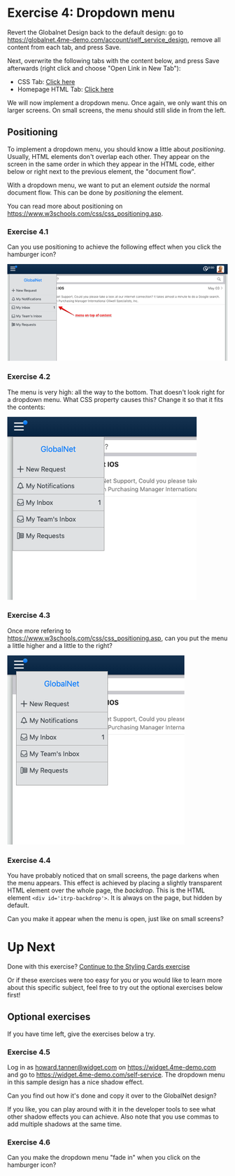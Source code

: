 # Exercise 4: Dropdown menu


Revert the Globalnet Design back to the default design:
go to https://globalnet.4me-demo.com/account/self_service_design,
remove all content from each tab, and press Save.

Next, overwrite the following tabs with the content below, and press Save afterwards
(right click and choose "Open Link in New Tab"):

* CSS Tab: [Click here](assets/exercise-4/css.scss)
* Homepage HTML Tab: [Click here](assets/exercise-4/homepage-html.html)

We will now implement a dropdown menu.
Once again, we only want this on larger screens.
On small screens, the menu should still slide in from the left.

## Positioning

To implement a dropdown menu, you should know a little about *positioning*.
Usually, HTML elements don't overlap each other.
They appear on the screen in the same order in which they appear in the HTML code,
either below or right next to the previous element, the "document flow".

With a dropdown menu, we want to put an element *outside* the normal document flow.
This can be done by *positioning* the element.

You can read more about positioning on https://www.w3schools.com/css/css_positioning.asp.

### Exercise 4.1

Can you use positioning to achieve the following effect when you click the hamburger icon?

![](assets/exercise-4/menu-over-content.png)

### Exercise 4.2

The menu is very high: all the way to the bottom. That doesn't look right for a dropdown menu. 
What CSS property causes this? Change it so that it fits the contents:

![](assets/exercise-4/menu-fit-content.png)

### Exercise 4.3

Once more refering to https://www.w3schools.com/css/css_positioning.asp,
can you put the menu a little higher and a little to the right?

![](assets/exercise-4/menu-offset.png)

### Exercise 4.4

You have probably noticed that on small screens, the page darkens when the menu appears.
This effect is achieved by placing a slightly transparent HTML element over the whole page,
the *backdrop*. This is the HTML element `<div id='itrp-backdrop'>`.
It is always on the page, but hidden by default.

Can you make it appear when the menu is open, just like on small screens?

# Up Next

Done with this exercise? [Continue to the Styling Cards exercise](5-styling-cards.md)

Or if these exercises were too easy for you or you would like to learn more about this specific subject, feel free to try out the optional exercises below first!

## Optional exercises

If you have time left, give the exercises below a try.

### Exercise 4.5

Log in as howard.tanner@widget.com on https://widget.4me-demo.com and go to
https://widget.4me-demo.com/self-service.
The dropdown menu in this sample design has a nice shadow effect.

Can you find out how it's done and copy it over to the GlobalNet design?

If you like, you can play around with it in the developer tools
to see what other shadow effects you can achieve.
Also note that you use commas to add multiple shadows at the same time.

### Exercise 4.6

Can you make the dropdown menu "fade in" when you click on the hamburger icon?
